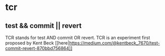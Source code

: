 # tcr
## test &amp;&amp; commit || revert

TCR stands for test AND commit OR revert. TCR is an experiment first proposed by Kent Beck [[here|https://medium.com/@kentbeck_7670/test-commit-revert-870bbd756864]]



